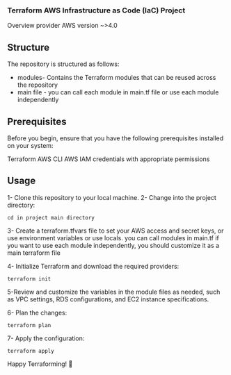 ### Terraform AWS Infrastructure as Code (IaC) Project
Overview
provider AWS
version ~>4.0

## Structure
The repository is structured as follows:


* modules- Contains the Terraform modules that can be reused across the repository
* main file - you can call each module in main.tf file or use each module independently

## Prerequisites
Before you begin, ensure that you have the following prerequisites installed on your system:

Terraform
AWS CLI
AWS IAM credentials with appropriate permissions
## Usage
1- Clone this repository to your local machine.
2- Change into the project directory:
```
cd in project main directory
```
3- Create a terraform.tfvars file to set your AWS access and secret keys, or use environment variables or use locals.
   you can call modules in main.tf 
   if you want to use each module independently, you should customize it as a main terraform file

4- Initialize Terraform and download the required providers:
```
terraform init
```
5-Review and customize the variables in the module  files as needed, such as VPC settings, RDS configurations, and EC2 instance specifications.

6- Plan the changes:
```
terraform plan
```
7- Apply the configuration:
```
terraform apply
```
Happy Terraforming! 🚀
